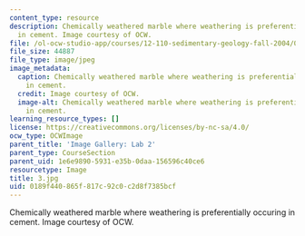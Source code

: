 ```yaml
---
content_type: resource
description: Chemically weathered marble where weathering is preferentially occuring
  in cement. Image courtesy of OCW.
file: /ol-ocw-studio-app/courses/12-110-sedimentary-geology-fall-2004/0189f440865f817c92c0c2d8f7385bcf_3.jpg
file_size: 44887
file_type: image/jpeg
image_metadata:
  caption: Chemically weathered marble where weathering is preferentially occuring
    in cement.
  credit: Image courtesy of OCW.
  image-alt: Chemically weathered marble where weathering is preferentially occuring
    in cement.
learning_resource_types: []
license: https://creativecommons.org/licenses/by-nc-sa/4.0/
ocw_type: OCWImage
parent_title: 'Image Gallery: Lab 2'
parent_type: CourseSection
parent_uid: 1e6e9890-5931-e35b-0daa-156596c40ce6
resourcetype: Image
title: 3.jpg
uid: 0189f440-865f-817c-92c0-c2d8f7385bcf
---
```

Chemically weathered marble where weathering is preferentially occuring in cement. Image courtesy of OCW.